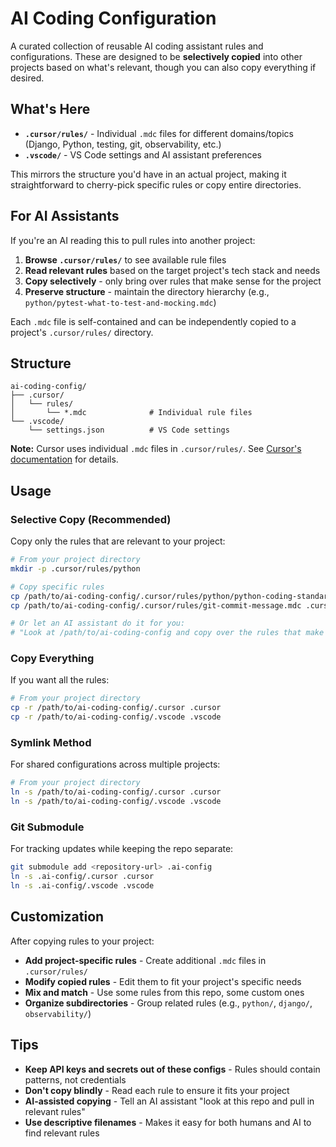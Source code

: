# AI Coding Configuration

A curated collection of reusable AI coding assistant rules and configurations. These are designed to be **selectively copied** into other projects based on what's relevant, though you can also copy everything if desired.

## What's Here

- **`.cursor/rules/`** - Individual `.mdc` files for different domains/topics (Django, Python, testing, git, observability, etc.)
- **`.vscode/`** - VS Code settings and AI assistant preferences

This mirrors the structure you'd have in an actual project, making it straightforward to cherry-pick specific rules or copy entire directories.

## For AI Assistants

If you're an AI reading this to pull rules into another project:

1. **Browse `.cursor/rules/`** to see available rule files
2. **Read relevant rules** based on the target project's tech stack and needs
3. **Copy selectively** - only bring over rules that make sense for the project
4. **Preserve structure** - maintain the directory hierarchy (e.g., `python/pytest-what-to-test-and-mocking.mdc`)

Each `.mdc` file is self-contained and can be independently copied to a project's `.cursor/rules/` directory.

## Structure

```
ai-coding-config/
├── .cursor/
│   └── rules/
│       └── *.mdc              # Individual rule files
└── .vscode/
    └── settings.json          # VS Code settings
```

**Note:** Cursor uses individual `.mdc` files in `.cursor/rules/`. See [Cursor's documentation](https://cursor.com/docs/context/rules) for details.

## Usage

### Selective Copy (Recommended)

Copy only the rules that are relevant to your project:

```bash
# From your project directory
mkdir -p .cursor/rules/python

# Copy specific rules
cp /path/to/ai-coding-config/.cursor/rules/python/python-coding-standards.mdc .cursor/rules/python/
cp /path/to/ai-coding-config/.cursor/rules/git-commit-message.mdc .cursor/rules/

# Or let an AI assistant do it for you:
# "Look at /path/to/ai-coding-config and copy over the rules that make sense for this project"
```

### Copy Everything

If you want all the rules:

```bash
# From your project directory
cp -r /path/to/ai-coding-config/.cursor .cursor
cp -r /path/to/ai-coding-config/.vscode .vscode
```

### Symlink Method

For shared configurations across multiple projects:

```bash
# From your project directory
ln -s /path/to/ai-coding-config/.cursor .cursor
ln -s /path/to/ai-coding-config/.vscode .vscode
```

### Git Submodule

For tracking updates while keeping the repo separate:

```bash
git submodule add <repository-url> .ai-config
ln -s .ai-config/.cursor .cursor
ln -s .ai-config/.vscode .vscode
```

## Customization

After copying rules to your project:

- **Add project-specific rules** - Create additional `.mdc` files in `.cursor/rules/`
- **Modify copied rules** - Edit them to fit your project's specific needs
- **Mix and match** - Use some rules from this repo, some custom ones
- **Organize subdirectories** - Group related rules (e.g., `python/`, `django/`, `observability/`)

## Tips

- **Keep API keys and secrets out of these configs** - Rules should contain patterns, not credentials
- **Don't copy blindly** - Read each rule to ensure it fits your project
- **AI-assisted copying** - Tell an AI assistant "look at this repo and pull in relevant rules"
- **Use descriptive filenames** - Makes it easy for both humans and AI to find relevant rules
